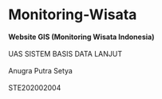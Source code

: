 # Monitoring-Wisata
<strong>Website GIS (Monitoring Wisata Indonesia)</strong><br>
<br>UAS SISTEM BASIS DATA LANJUT</br>
<br>Anugra Putra Setya</br>
<br>STE202002004
